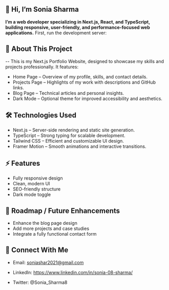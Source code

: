 ## 👋 Hi, I’m Sonia Sharma
**I’m a web developer specializing in Next.js, React, and TypeScript, building responsive, user-friendly, and performance-focused web applications.**
First, run the development server:

## 🚀 About This Project
-- This is my Next.js Portfolio Website, designed to showcase my skills and projects professionally. It features:
- Home Page – Overview of my profile, skills, and contact details.
- Projects Page – Highlights of my work with descriptions and GitHub links.
- Blog Page – Technical articles and personal insights.
- Dark Mode – Optional theme for improved accessibility and aesthetics.

## 🛠️ Technologies Used
- Next.js – Server-side rendering and static site generation.
- TypeScript – Strong typing for scalable development.
- Tailwind CSS – Efficient and customizable UI design.
- Framer Motion – Smooth animations and interactive transitions.

## ⚡ Features
- Fully responsive design
- Clean, modern UI
- SEO-friendly structure
- Dark mode toggle

## 📄 Roadmap / Future Enhancements
- Enhance the blog page design
- Add more projects and case studies
- Integrate a fully functional contact form

## 💬 Connect With Me
- Email: soniashar2021@gmail.com

- LinkedIn: https://www.linkedin.com/in/sonia-08-sharma/

- Twitter: @Sonia_Sharma8
